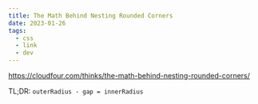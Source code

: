 ```yaml
---
title: The Math Behind Nesting Rounded Corners
date: 2023-01-26
tags:
  - css
  - link
  - dev
---
```


https://cloudfour.com/thinks/the-math-behind-nesting-rounded-corners/

TL;DR: `outerRadius - gap = innerRadius`

